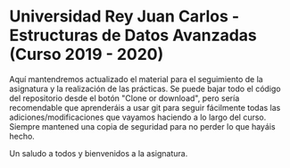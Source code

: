 # Universidad Rey Juan Carlos - Estructuras de Datos Avanzadas (Curso 2019 - 2020)

Aquí mantendremos actualizado el material para el seguimiento de la asignatura y la realización de las prácticas. Se puede bajar todo el código del repositorio desde el botón "Clone or download", pero sería recomendable que aprenderáis a usar git para seguir fácilmente todas las adiciones/modificaciones que vayamos haciendo a lo largo del curso. Siempre mantened una copia de seguridad para no perder lo que hayáis hecho.

Un saludo a todos y bienvenidos a la asignatura.
